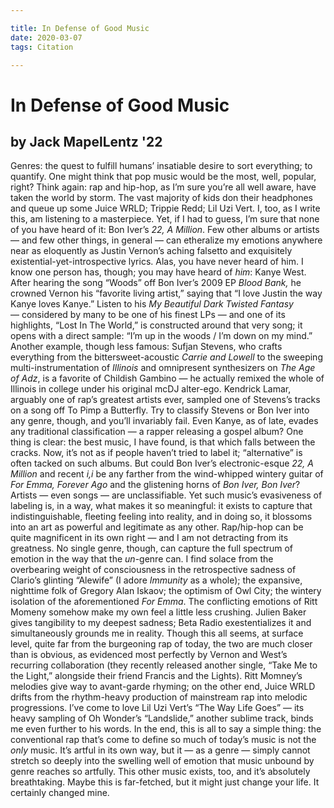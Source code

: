 ```yaml
---

title: In Defense of Good Music
date: 2020-03-07
tags: Citation

---
```


# In Defense of Good Music

## by Jack MapelLentz '22

Genres: the quest to fulfill humans’ insatiable desire to sort everything; to quantify. One might think that pop music would be the most, well, popular, right? Think again: rap and hip-hop, as I’m sure you’re all well aware, have taken the world by storm. The vast majority of kids don their headphones and queue up some Juice WRLD; Trippie Redd; Lil Uzi Vert. I, too, as I write this, am listening to a masterpiece. Yet, if I had to guess, I’m sure that none of you have heard of it: Bon Iver’s *22, A Million*. Few other albums or artists — and few other things, in general — can etheralize my emotions anywhere near as eloquently as Justin Vernon’s aching falsetto and exquisitely existential-yet-introspective lyrics. Alas, you have never heard of him. I know one person has, though; you may have heard of *him*: Kanye West. After hearing the song “Woods” off Bon Iver’s 2009 EP *Blood Bank,* he crowned Vernon his “favorite living artist,” saying that “I love Justin the way Kanye loves Kanye.” Listen to his *My Beautiful Dark Twisted Fantasy* — considered by many to be one of his finest LPs — and one of its highlights, “Lost In The World,” is constructed around that very song; it opens with a direct sample: “I’m up in the woods / I’m down on my mind.” Another example, though less famous: Sufjan Stevens, who crafts everything from the bittersweet-acoustic *Carrie and Lowell* to the sweeping multi-instrumentation of *Illinois* and omnipresent synthesizers on *The Age of Adz*, is a favorite of Childish Gambino — he actually remixed the whole of Illinois in college under his original mcDJ alter-ego. Kendrick Lamar, arguably one of rap’s greatest artists ever, sampled one of Stevens’s tracks on a song off To Pimp a Butterfly. Try to classify Stevens or Bon Iver into any genre, though, and you’ll invariably fail. Even Kanye, as of late, evades any traditional classification — a rapper releasing a gospel album? One thing is clear: the best music, I have found, is that which falls between the cracks. Now, it’s not as if people haven’t tried to label it; “alternative” is often tacked on such albums. But could Bon Iver’s electronic-esque *22, A Million* and recent *i,i* be any farther from the wind-whipped wintery guitar of *For Emma, Forever Ago* and the glistening horns of *Bon Iver, Bon Iver*? Artists — even songs — are unclassifiable. Yet such music’s evasiveness of labeling is, in a way, what makes it so meaningful: it exists to capture that indistinguishable, fleeting feeling into reality, and in doing so, it blossoms into an art as powerful and legitimate as any other. Rap/hip-hop can be quite magnificent in its own right — and I am not detracting from its greatness. No single genre, though, can capture the full spectrum of emotion in the way that the *un*-genre can. I find solace from the overbearing weight of consciousness in the retrospective sadness of Clario’s glinting “Alewife” (I adore *Immunity* as a whole); the expansive, nighttime folk of Gregory Alan Iskaov; the optimism of Owl City; the wintery isolation of the aforementioned *For Emma*. The conflicting emotions of Ritt Momeny somehow make my own feel a little less crushing. Julien Baker gives tangibility to my deepest sadness; Beta Radio exestentializes it and simultaneously grounds me in reality. Though this all seems, at surface level, quite far from the burgeoning rap of today, the two are much closer than is obvious, as evidenced most perfectly by Vernon and West’s recurring collaboration (they recently released another single, “Take Me to the Light,” alongside their friend Francis and the Lights). Ritt Momney’s melodies give way to avant-garde rhyming; on the other end, Juice WRLD drifts from the rhythm-heavy production of mainstream rap into melodic progressions. I’ve come to love Lil Uzi Vert’s “The Way Life Goes” — its heavy sampling of Oh Wonder’s “Landslide,” another sublime track, binds me even further to his words. In the end, this is all to say a simple thing: the conventional rap that’s come to define so much of today’s music is not the *only* music. It’s artful in its own way, but it — as a genre — simply cannot stretch so deeply into the swelling well of emotion that music unbound by genre reaches so artfully. This other music exists, too, and it’s absolutely breathtaking. Maybe this is far-fetched, but it might just change your life. It certainly changed mine.
